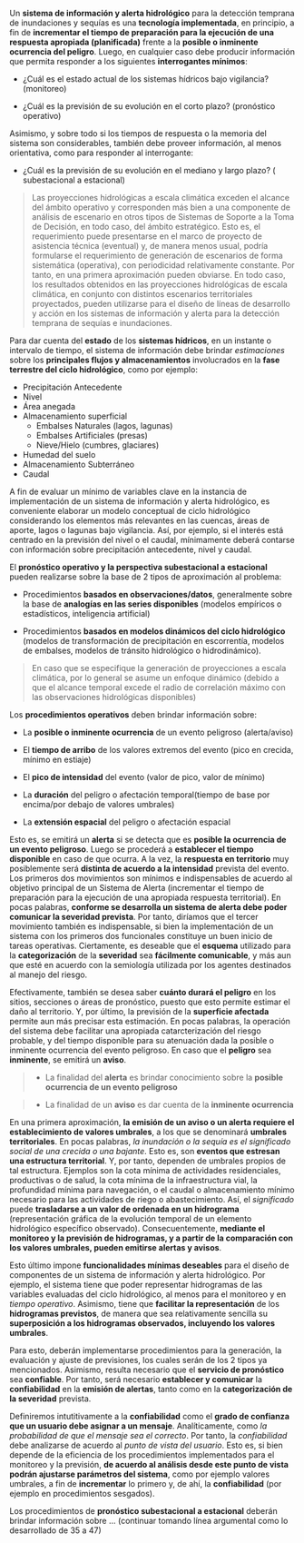 Un **sistema de información y alerta hidrológico** para la detección temprana de inundaciones y sequías es una **tecnología implementada**, en principio, a fin de **incrementar el tiempo de preparación para la ejecución de una respuesta apropiada (planificada)** frente a la **posible o inminente ocurrencia del peligro**. Luego, en cualquier caso debe producir información que permita responder a los siguientes **interrogantes mínimos**: 

- ¿Cuál es el estado actual de los sistemas hídricos bajo vigilancia? (monitoreo)

- ¿Cuál es la previsión de su evolución en el corto plazo? (pronóstico operativo)

Asimismo, y sobre todo si los tiempos de respuesta o la memoria del sistema son considerables, también debe proveer información, al menos orientativa, como para responder al interrogante: 

- ¿Cuál es la previsión de su evolución en el mediano y largo plazo? (  subestacional a estacional)


 >Las proyecciones hidrológicas a escala climática exceden el alcance del ámbito operativo y corresponden más bien a una componente de análisis de escenario en otros tipos de Sistemas de Soporte a la Toma de Decisión, en todo caso, del ámbito estratégico. Esto es, el requerimiento puede presentarse en el marco de proyecto de asistencia técnica (eventual) y, de manera menos usual, podría formularse el requerimiento de generación de escenarios de forma sistemática (operativa), con periodicidad relativamente constante. Por tanto, en una primera aproximación pueden obviarse. En todo caso, los resultados obtenidos en las proyecciones hidrológicas de escala climática, en conjunto con distintos escenarios territoriales proyectados, pueden utilizarse para el diseño de líneas de desarrollo y acción en los sistemas de información y alerta para la detección temprana de sequías e inundaciones.      

Para dar cuenta del **estado** de los **sistemas hídricos**, en un instante o intervalo de tiempo, el sistema de información debe brindar _estimaciones_ sobre los **principales flujos y almacenamientos** involucrados en la **fase terrestre del ciclo hidrológico**, como por ejemplo:

- Precipitación Antecedente 
- Nivel 
- Área anegada
- Almacenamiento superficial 
    - Embalses Naturales (lagos, lagunas)
    - Embalses Artificiales (presas)
    - Nieve/Hielo (cumbres, glaciares)
- Humedad del suelo
- Almacenamiento Subterráneo
- Caudal 

A fin de evaluar un mínimo de variables clave en la instancia de implementación de un sistema de información y alerta hidrológico, es conveniente elaborar un modelo conceptual de ciclo hidrológico considerando los elementos más relevantes en las cuencas, áreas de aporte, lagos o lagunas bajo vigilancia. Así, por ejemplo, si el interés está centrado en la previsión del nivel o el caudal, mínimamente deberá contarse con información sobre precipitación antecedente, nivel y caudal. 

El **pronóstico operativo y la perspectiva subestacional a estacional** pueden realizarse sobre la base de 2 tipos de aproximación al problema:

- Procedimientos **basados en observaciones/datos**, generalmente sobre la base de **analogías en las series disponibles** (modelos empíricos o estadísticos, inteligencia artificial)

- Procedimientos **basados en modelos dinámicos del ciclo hidrológico** (modelos de transformación de precipitación en escorrentía, modelos de embalses, modelos de tránsito hidrológico o hidrodinámico).

> En caso que se especifique la generación de proyecciones a escala climática, por lo general se asume un enfoque dinámico (debido a que el alcance temporal excede el radio de correlación máximo con las observaciones hidrológicas disponibles)

Los **procedimientos operativos** deben brindar información sobre:

- La **posible o inminente ocurrencia** de un evento peligroso (alerta/aviso)

- El **tiempo de arribo** de los valores extremos del evento (pico en crecida, mínimo en estiaje)

- El **pico de intensidad** del evento (valor de pico, valor de mínimo)

- La **duración** del peligro o afectación temporal(tiempo de base por encima/por debajo de valores umbrales)

- La **extensión espacial** del peligro o afectación espacial 

Esto es, se emitirá un **alerta** si se detecta que es **posible la ocurrencia de un evento peligroso**. Luego se procederá a **establecer el tiempo disponible** en caso de que ocurra. A la vez, la **respuesta en territorio** muy posiblemente será **distinta de acuerdo a la intensidad** prevista del evento. Los primeros dos movimientos son mínimos e indispensables de acuerdo al objetivo principal de un Sistema de Alerta (incrementar el tiempo de preparación para la ejecución de una apropiada respuesta territorial). En pocas palabras, **conforme se desarrolla un sistema de alerta debe poder comunicar la severidad prevista**. Por tanto, diríamos que el tercer movimiento también es indispensable, si bien la implementación de un sistema con los primeros dos funcionales constituye un buen inicio de tareas operativas. Ciertamente, es deseable que el **esquema** utilizado para la **categorización** de la **severidad** sea **fácilmente comunicable**, y más aun que esté en acuerdo con la semiología utilizada por los agentes destinados al manejo del riesgo. 

Efectivamente, también se desea saber **cuánto durará el peligro** en los sitios, secciones o áreas de pronóstico, puesto que esto permite estimar el daño al territorio. Y, por último, la previsión de la **superficie afectada** permite aun más precisar esta estimación. En pocas palabras, la operación del sistema debe facilitar una apropiada catarcterización del riesgo probable, y del tiempo disponible para su atenuación dada la posible o inminente ocurrencia del evento peligroso. En caso que el **peligro** sea **inminente**, se emitirá un **aviso**.  

> - La finalidad del **alerta** es brindar conocimiento sobre la **posible ocurrencia de un evento peligroso**

> - La finalidad de un **aviso** es dar cuenta de la **inminente ocurrencia**

En una primera aproximación, **la emisión de un aviso o un alerta requiere el establecimiento de valores umbrales**, a los que se denominará **umbrales territoriales**. En pocas palabras, _la inundación o la sequía es el significado social de una crecida o una bajante_. Esto es, son **eventos que estresan una estructura territorial**. Y, por tanto, dependen de umbrales propios de tal estructura. Ejemplos son la  cota mínima de actividades residenciales, productivas o de salud, la cota mínima de la infraestructura vial, la profundidad mínima para navegación, o el caudal o almacenamiento mínimo necesario para las actividades de riego o abastecimiento. Así, el _significado_ puede **trasladarse a un valor de ordenada en un hidrograma** (representación gráfica de la evolución temporal de un elemento hidrológico específico observado). Consecuentemente, **mediante el monitoreo y la previsión de hidrogramas, y a partir de la comparación con los valores umbrales, pueden emitirse alertas y avisos**.

Esto último impone **funcionalidades mínimas deseables** para el diseño de componentes de un sistema de información y alerta hidrológico. Por ejemplo, el sistema tiene que poder representar hidrogramas de las variables evaluadas del ciclo hidrológico, al menos para el monitoreo y en _tiempo operativo_. Asimismo, tiene que **facilitar la representación** de los **hidrogramas previstos**, de manera que sea relativamente sencilla su **superposición a los hidrogramas observados, incluyendo los valores umbrales**. 

Para esto, deberán implementarse procedimientos para la generación, la evaluación y ajuste de previsiones, los cuales serán de los 2 tipos ya mencionados. Asimismo, resulta necesario que el **servicio de pronóstico** sea **confiable**. Por tanto, será necesario **establecer y comunicar** la **confiabilidad** en la **emisión de alertas**, tanto como en la **categorización de la severidad** prevista. 

Definiremos intutitivamente a la **confiabilidad** como el **grado de confianza que un usuario debe asignar a un mensaje**. Analíticamente, como _la probabilidad de que el mensaje sea el correcto_. Por tanto, la _confiabilidad_ debe analizarse de acuerdo al _punto de vista del usuario_. Esto es, si bien depende de la eficiencia de los procedimientos implementados para el monitoreo y la previsión, **de acuerdo al análisis desde este punto de vista podrán ajustarse parámetros del sistema**, como por ejemplo valores umbrales, a fin de **incrementar** lo primero y, de ahí, la **confiabilidad** (por ejemplo en procedimientos sesgados).    

Los procedimientos de **pronóstico subestacional a estacional** deberán brindar información sobre ... (continuar tomando línea argumental como lo desarrollado de 35 a 47)


